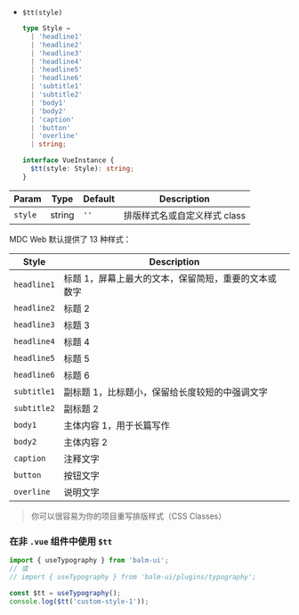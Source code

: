 - `$tt(style)`

  ```ts
  type Style =
    | 'headline1'
    | 'headline2'
    | 'headline3'
    | 'headline4'
    | 'headline5'
    | 'headline6'
    | 'subtitle1'
    | 'subtitle2'
    | 'body1'
    | 'body2'
    | 'caption'
    | 'button'
    | 'overline'
    | string;

  interface VueInstance {
    $tt(style: Style): string;
  }
  ```

| Param   | Type   | Default | Description                  |
| ------- | ------ | ------- | ---------------------------- |
| `style` | string | `''`    | 排版样式名或自定义样式 class |

MDC Web 默认提供了 13 种样式：

| Style       | Description                                          |
| ----------- | ---------------------------------------------------- |
| `headline1` | 标题 1，屏幕上最大的文本，保留简短，重要的文本或数字 |
| `headline2` | 标题 2                                               |
| `headline3` | 标题 3                                               |
| `headline4` | 标题 4                                               |
| `headline5` | 标题 5                                               |
| `headline6` | 标题 6                                               |
| `subtitle1` | 副标题 1，比标题小，保留给长度较短的中强调文字       |
| `subtitle2` | 副标题 2                                             |
| `body1`     | 主体内容 1，用于长篇写作                             |
| `body2`     | 主体内容 2                                           |
| `caption`   | 注释文字                                             |
| `button`    | 按钮文字                                             |
| `overline`  | 说明文字                                             |

> 你可以很容易为你的项目重写排版样式（CSS Classes）

### 在非 `.vue` 组件中使用 `$tt`

```js
import { useTypography } from 'balm-ui';
// 或
// import { useTypography } from 'balm-ui/plugins/typography';

const $tt = useTypography();
console.log($tt('custom-style-1'));
```
